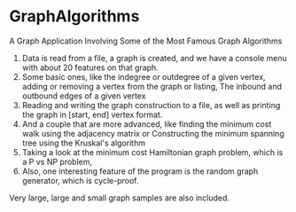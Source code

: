 # GraphAlgorithms

A Graph Application Involving Some of the Most Famous Graph Algorithms

1. Data is read from a file, a graph is created, and we have a console menu with about 20 features on that graph.
2. Some basic ones, like the indegree or outdegree of a given vertex, adding or removing a vertex from the graph or listing,
The inbound and outbound edges of a given vertex
3. Reading and writing the graph construction to a file, as well as printing the graph in [start, end] vertex format.
4. And a couple that are more advanced, like finding the minimum cost walk using the adjacency matrix or
Constructing the minimum spanning tree using the Kruskal's algorithm
5. Taking a look at the minimum cost Hamiltonian graph problem, which is a P vs NP problem,
6. Also, one interesting feature of the program is the random graph generator, which is cycle-proof.

Very large, large  and small graph samples are also included.
